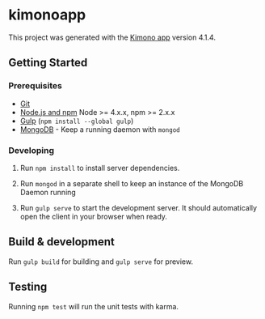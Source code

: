 # kimonoapp

This project was generated with the [Kimono app](https://github.com/DaftMonk/generator-angular-fullstack) version 4.1.4.

## Getting Started

### Prerequisites

- [Git](https://git-scm.com/)
- [Node.js and npm](nodejs.org) Node >= 4.x.x, npm >= 2.x.x
- [Gulp](http://gulpjs.com/) (`npm install --global gulp`)
- [MongoDB](https://www.mongodb.org/) - Keep a running daemon with `mongod`

### Developing

1. Run `npm install` to install server dependencies.

2. Run `mongod` in a separate shell to keep an instance of the MongoDB Daemon running

3. Run `gulp serve` to start the development server. It should automatically open the client in your browser when ready.

## Build & development

Run `gulp build` for building and `gulp serve` for preview.

## Testing

Running `npm test` will run the unit tests with karma.
